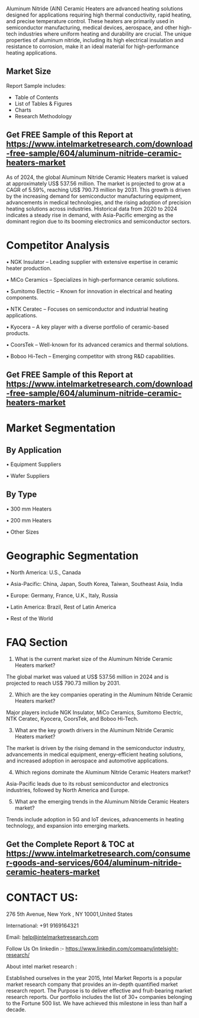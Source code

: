 Aluminum Nitride (AlN) Ceramic Heaters are advanced heating solutions designed for applications requiring high thermal conductivity, rapid heating, and precise temperature control. These heaters are primarily used in semiconductor manufacturing, medical devices, aerospace, and other high-tech industries where uniform heating and durability are crucial. The unique properties of aluminum nitride, including its high electrical insulation and resistance to corrosion, make it an ideal material for high-performance heating applications.

Market Size
-
Report Sample includes:
- Table of Contents
- List of Tables & Figures
- Charts
- Research Methodology

Get FREE Sample of this Report at https://www.intelmarketresearch.com/download-free-sample/604/aluminum-nitride-ceramic-heaters-market
-
As of 2024, the global Aluminum Nitride Ceramic Heaters market is valued at approximately US$ 537.56 million. The market is projected to grow at a CAGR of 5.59%, reaching US$ 790.73 million by 2031. This growth is driven by the increasing demand for semiconductor manufacturing equipment, advancements in medical technologies, and the rising adoption of precision heating solutions across industries. Historical data from 2020 to 2024 indicates a steady rise in demand, with Asia-Pacific emerging as the dominant region due to its booming electronics and semiconductor sectors.

 

Competitor Analysis
=
•	NGK Insulator – Leading supplier with extensive expertise in ceramic heater production.

•	MiCo Ceramics – Specializes in high-performance ceramic solutions.

•	Sumitomo Electric – Known for innovation in electrical and heating components.

•	NTK Ceratec – Focuses on semiconductor and industrial heating applications.

•	Kyocera – A key player with a diverse portfolio of ceramic-based products.

•	CoorsTek – Well-known for its advanced ceramics and thermal solutions.

•	Boboo Hi-Tech – Emerging competitor with strong R&D capabilities.

Get FREE Sample of this Report at https://www.intelmarketresearch.com/download-free-sample/604/aluminum-nitride-ceramic-heaters-market
-

Market Segmentation
=
By Application
-
•	Equipment Suppliers

•	Wafer Suppliers

By Type
-
•	300 mm Heaters

•	200 mm Heaters

•	Other Sizes

Geographic Segmentation
=
•	North America: U.S., Canada

•	Asia-Pacific: China, Japan, South Korea, Taiwan, Southeast Asia, India

•	Europe: Germany, France, U.K., Italy, Russia

•	Latin America: Brazil, Rest of Latin America

•	Rest of the World

FAQ Section
=
1. What is the current market size of the Aluminum Nitride Ceramic Heaters market?

The global market was valued at US$ 537.56 million in 2024 and is projected to reach US$ 790.73 million by 2031.

2. Which are the key companies operating in the Aluminum Nitride Ceramic Heaters market?

Major players include NGK Insulator, MiCo Ceramics, Sumitomo Electric, NTK Ceratec, Kyocera, CoorsTek, and Boboo Hi-Tech.

3. What are the key growth drivers in the Aluminum Nitride Ceramic Heaters market?

The market is driven by the rising demand in the semiconductor industry, advancements in medical equipment, energy-efficient heating solutions, and increased adoption in aerospace and automotive applications.

4. Which regions dominate the Aluminum Nitride Ceramic Heaters market?

Asia-Pacific leads due to its robust semiconductor and electronics industries, followed by North America and Europe.

5. What are the emerging trends in the Aluminum Nitride Ceramic Heaters market?

Trends include adoption in 5G and IoT devices, advancements in heating technology, and expansion into emerging markets.


Get the Complete Report & TOC at https://www.intelmarketresearch.com/consumer-goods-and-services/604/aluminum-nitride-ceramic-heaters-market
-
CONTACT US:
=
276 5th Avenue, New York , NY 10001,United States

International: +91 9169164321

Email: help@intelmarketresearch.com

Follow Us On linkedin :- https://www.linkedin.com/company/intelsight-research/

About intel market research :

Established ourselves in the year 2015, Intel Market Reports is a popular market research company that provides an in-depth quantified market research report. The Purpose is to deliver effective and fruit-bearing market research reports. Our portfolio includes the list of 30+ companies belonging to the Fortune 500 list. We have achieved this milestone in less than half a decade.
